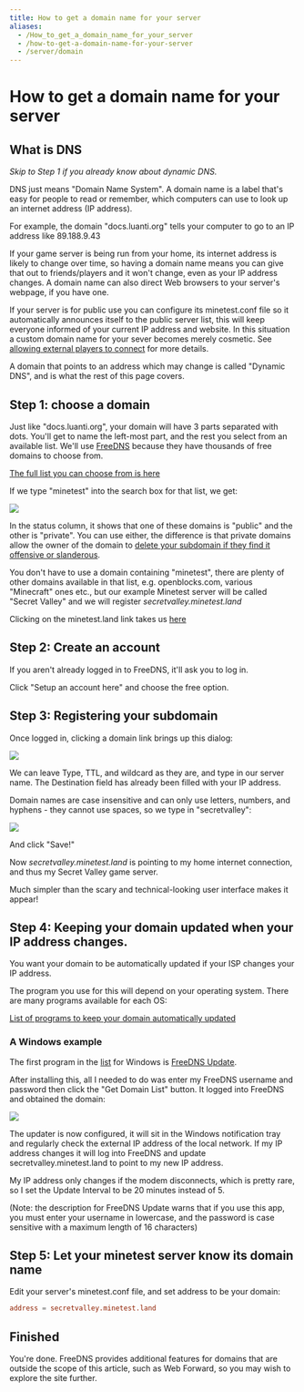 ```yaml
---
title: How to get a domain name for your server
aliases:
  - /How_to_get_a_domain_name_for_your_server
  - /how-to-get-a-domain-name-for-your-server
  - /server/domain
---
```


# How to get a domain name for your server

## What is DNS

_Skip to Step 1 if you already know about dynamic DNS._

DNS just means "Domain Name System". A domain name is a label that's easy for people to read or remember, which computers can use to look up an internet address (IP address).

For example, the domain "docs.luanti.org" tells your computer to go to an IP address like 89.188.9.43

If your game server is being run from your home, its internet address is likely to change over time, so having a domain name means you can give that out to friends/players and it won't change, even as your IP address changes. A domain name can also direct Web browsers to your server's webpage, if you have one.

If your server is for public use you can configure its minetest.conf file so it automatically announces itself to the public server list, this will keep everyone informed of your current IP address and website. In this situation a custom domain name for your sever becomes merely cosmetic. See [allowing external players to connect](/setting-up-a-server/#allowing-external-players-to-connect) for more details.

A domain that points to an address which may change is called "Dynamic DNS", and is what the rest of this page covers.

## Step 1: choose a domain

Just like "docs.luanti.org", your domain will have 3 parts separated with dots. You'll get to name the left-most part, and the rest you select from an available list. We'll use [FreeDNS](https://freedns.afraid.org/) because they have thousands of free domains to choose from.

[The full list you can choose from is here](https://freedns.afraid.org/domain/registry/)

If we type "minetest" into the search box for that list, we get:

![](/images/how-to-get-a-domain-name-for-your-server/FreeDNS_SearchResults.png)

In the status column, it shows that one of these domains is "public" and the other is "private". You can use either, the difference is that private domains allow the owner of the domain to [delete your subdomain if they find it offensive or slanderous](https://freedns.afraid.org/queue/explanation.php).

You don't have to use a domain containing "minetest", there are plenty of other domains available in that list, e.g. openblocks.com, various "Minecraft" ones etc., but our example Minetest server will be called "Secret Valley" and we will register _secretvalley.minetest.land_

Clicking on the minetest.land link takes us [here](https://freedns.afraid.org/subdomain/edit.php?edit_domain_id=1245383)

## Step 2: Create an account

If you aren't already logged in to FreeDNS, it'll ask you to log in.

Click "Setup an account here" and choose the free option.

## Step 3: Registering your subdomain

Once logged in, clicking a domain link brings up this dialog:

![](/images/how-to-get-a-domain-name-for-your-server/FreeDNS_AddSubdomain_Dialog.png)

We can leave Type, TTL, and wildcard as they are, and type in our server name. The Destination field has already been filled with your IP address.

Domain names are case insensitive and can only use letters, numbers, and hyphens - they cannot use spaces, so we type in "secretvalley":

![](/images/how-to-get-a-domain-name-for-your-server/FreeDNS_SecretvalleyExample_Dialog.png)

And click "Save!"

Now _secretvalley.minetest.land_ is pointing to my home internet connection, and thus my Secret Valley game server.

Much simpler than the scary and technical-looking user interface makes it appear!

## Step 4: Keeping your domain updated when your IP address changes.

You want your domain to be automatically updated if your ISP changes your IP address.

The program you use for this will depend on your operating system. There are many programs available for each OS:

[List of programs to keep your domain automatically updated](https://freedns.afraid.org/scripts/freedns.clients.php)

### A Windows example

The first program in the [list](https://freedns.afraid.org/scripts/freedns.clients.php) for Windows is [FreeDNS Update](http://www.techknowpro.com/freedns/).

After installing this, all I needed to do was enter my FreeDNS username and password then click the "Get Domain List" button. It logged into FreeDNS and obtained the domain:

![](/images/how-to-get-a-domain-name-for-your-server/FreeDNS_WindowsUpdaterExample.png)

The updater is now configured, it will sit in the Windows notification tray and regularly check the external IP address of the local network. If my IP address changes it will log into FreeDNS and update secretvalley.minetest.land to point to my new IP address.

My IP address only changes if the modem disconnects, which is pretty rare, so I set the Update Interval to be 20 minutes instead of 5.

(Note: the description for FreeDNS Update warns that if you use this app, you must enter your username in lowercase, and the password is case sensitive with a maximum length of 16 characters)

## Step 5: Let your minetest server know its domain name

Edit your server's minetest.conf file, and set address to be your domain:

```conf
address = secretvalley.minetest.land
```

## Finished

You're done. FreeDNS provides additional features for domains that are outside the scope of this article, such as Web Forward, so you may wish to explore the site further.
